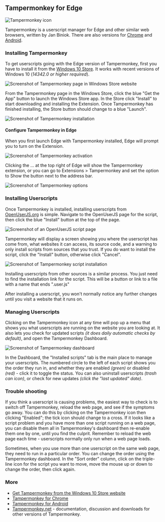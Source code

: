 ## Tampermonkey for Edge

![Tampermonkey icon][tampermonkeyIcon]

Tampermonkey is a userscript manager for Edge and other similar web browsers, written by Jan Biniok. There are also versions for [Chrome][tampermonkeyForChrome] and [Android][tampermonkeyForAndroid].

### Installing Tampermonkey

To get userscripts going with the Edge version of Tampermonkey, first you have to install it from the [Windows 10 Store][edgeAddons]. It works with recent versions of Windows 10 (*14342.0 or higher required*). 

![Screenshot of Tampermonkey page in Windows Store website][edgeAddonsScreenshot1]

From the Tampermonkey page in the Windows Store, click the blue "Get the App" button to launch the Windows Store app. In the Store click "Install" to start downloading and installing the Extension. Once Tampermonkey has finished installing, the Store button should change to a blue "Launch". 

![Screenshot of Tampermonkey installation][tampermonkeyEdgeScreenshot1]

#### Configure Tampermonkey in Edge ###
When you first launch Edge with Tampermonkey installed, Edge will prompt you to turn on the Extension. 

![Screenshot of Tampermonkey activation][tampermonkeyEdgeScreenshot3]

Clicking the ... at the top right of Edge will show the Tampermonkey extension, or you can go to Extensions > Tampermonkey and set the option to Show the button next to the address bar.

![Screenshot of Tampermonkey options][tampermonkeyEdgeScreenshot5]

### Installing Userscripts

Once Tampermonkey is installed, installing userscripts from [OpenUserJS.org][oujs] is simple. Navigate to the OpenUserJS page for the script, then click the blue "Install" button at the top of the page.

![Screenshot of an OpenUserJS script page][oujsScriptPageScreenshot1]

Tampermonkey will display a screen showing you where the userscript has come from, what websites it can access, its source code, and a warning to only install scripts from sources that you trust. If you do want to install the script, click the "Install" button, otherwise click "Cancel".

![Screenshot of Tampermonkey script installation][tampermonkeyEdgeScreenshot4]

Installing userscripts from other sources is a similar process. You just need to find the installation link for the script. This will be a button or link to a file with a name that ends ".user.js"

After installing a userscript, you won't normally notice any further changes until you visit a website that it runs on.

### Managing Userscripts

Clicking on the Tampermonkey icon at any time will pop up a menu that shows you what userscripts are running on the website you are looking at. It also lets you check for updated scripts *(it does daily automatic checks by default)*, and open the Tampermonkey Dashboard.

![Screenshot of Tampermonkey dashboard][tampermonkeyEdgeScreenshot5]

In the Dashboard, the "Installed scripts" tab is the main place to manage your userscripts. The numbered circle to the left of each script shows you the order they run in, and whether they are enabled *(green)* or disabled *(red)* - click it to toggle the status. You can also uninstall userscripts *(trash can icon)*, or check for new updates *(click the "last updated" date)*.

### Trouble shooting

If you think a userscript is causing problems, the easiest way to check is to switch off Tampermonkey, reload the web page, and see if the symptoms go away. You can do this by clicking on the Tampermonkey icon then clicking "Enabled"; the tick icon should change to a cross. If it looks like a script problem and you have more than one script running on a web page, you can disable them all in Tampermonkey's dashboard then re-enable them one by one, until you find the culprit. Remember to reload the web page each time - userscripts normally only run when a web page loads.

Sometimes, when you use more than one userscript on the same web page, they need to run in a particular order. You can change the order using the Tampermonkey dashboard. In the "Sort order" column, click on the triple-line icon for the script you want to move, move the mouse up or down to change the order, then click again.

### More

* [Get Tampermonkey from the Windows 10 Store website][edgeAddons]
* [Tampermonkey for Chrome][tampermonkeyForChrome]
* [Tampermonkey for Android][tampermonkeyForAndroid]
* [Tampermonkey.net][tampermonkeyNet] - documentation, discussion and downloads for other versions of Tampermonkey.

[githubFavicon]: https://assets-cdn.github.com/favicon.ico
[oujsFavicon]: https://raw.githubusercontent.com/OpenUserJs/OpenUserJS.org/master/public/images/favicon16.png
[oujs]: https://openuserjs.org/
[tampermonkeyIcon]: https://raw.githubusercontent.com/wiki/OpenUserJS/OpenUserJS.org/images/tampermonkey_icon.png "Tampermonkey"
[chrome]: Chrome
[tampermonkeyForChrome]: Tampermonkey-for-Chrome
[tampermonkeyForAndroid]: Tampermonkey-for-Android
[edgeAddons]: https://www.microsoft.com/store/apps/9NBLGGH5162S
[violentMonkeyForOpera]: Violentmonkey-for-Opera
[edgeAddonsScreenshot1]: https://raw.githubusercontent.com/wiki/OpenUserJS/OpenUserJS.org/images/tampermonkey_edge1.png "Tampermonkey in the Windows Store website"
[tampermonkeyEdgeScreenshot1]: https://raw.githubusercontent.com/wiki/OpenUserJS/OpenUserJS.org/images/tampermonkey_edge2.png "Tampermonkey ready to launch"
[tampermonkeyEdgeScreenshot2]: https://raw.githubusercontent.com/wiki/OpenUserJS/OpenUserJS.org/images/tampermonkey_edge3.png "Edge Extension prompt for Tampermonkey"
[tampermonkeyEdgeScreenshot3]: https://raw.githubusercontent.com/wiki/OpenUserJS/OpenUserJS.org/images/tampermonkey_edge4.png "Tampermonkey installed in Edge"
[tampermonkeyEdgeScreenshot4]: https://raw.githubusercontent.com/wiki/OpenUserJS/OpenUserJS.org/images/tampermonkey_edge5.png "Tampermonkey options in Edge"
[oujsScriptPageScreenshot1]: https://raw.githubusercontent.com/wiki/OpenUserJS/OpenUserJS.org/images/openuserjs_script.gif "Ready to install a script"
[tampermonkeyEdgeScreenshot4]: https://raw.githubusercontent.com/wiki/OpenUserJS/OpenUserJS.org/images/tampermonkey_edge7.png "Installing a script in Edge"
[tampermonkeyEdgeScreenshot5]: https://raw.githubusercontent.com/wiki/OpenUserJS/OpenUserJS.org/images/tampermonkey_edge5.png "Tampermonkey Dashboard"
[tampermonkeyForAndroid]: Tampermonkey-for-Android
[tampermonkeyForChrome]: Tampermonkey-for-Chrome
[tampermonkeyNet]: http://tampermonkey.net/
